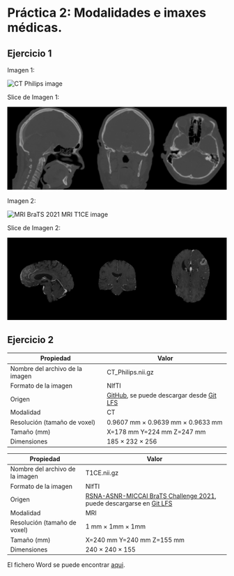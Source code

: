 # Práctica 2: Modalidades e imaxes médicas.

## Ejercicio 1

Imagen 1:

![CT Philips image](large-files/CT_Philips.nii.gz)

Slice de Imagen 1:

![Slice CT COVID image](figures/slice_CT_Philips.png)

Imagen 2:

![MRI BraTS 2021 MRI T1CE image](large-files/T1CE.nii.gz)

Slice de Imagen 2:

![MRI BraTS 2021 MRI T1CE image](figures/slice_T1CE.png)


## Ejercicio 2  

| Propiedad                       | Valor                                                                                                                                                                                                                                |
|---------------------------------|--------------------------------------------------------------------------------------------------------------------------------------------------------------------------------------------------------------------------------------|
| Nombre del archivo de la imagen | CT_Philips.nii.gz                                                                                                                                                                                                                    |
| Formato de la imagen            | NIfTI                                                                                                                                                                                                                                |
| Origen                          | [GitHub](https://github.com/neurolabusc/niivue-images/blob/87579783591ae33603452ba48f1e20cc80a860f6/CT_Philips.nii.gz), se puede descargar desde [Git LFS](https://github.com/YerePhy/neuroimagen-digital/blob/15334aa2535bd7da757ba301a474d7c9d0b2958e/practica02/large-files/CT_Philips.nii.gz) |
| Modalidad                       | CT                                                                                                                                                                                                                                   |
| Resolución (tamaño de voxel)    | 0.9607 mm × 0.9639 mm × 0.9633 mm                                                                                                                                                                                                    |
| Tamaño (mm)                     | X=178 mm Y=224 mm Z=247 mm                                                                                                                                                                                                           |
| Dimensiones                     | 185 × 232 × 256                                                                                                                                                                                                                      |

| Propiedad                       | Valor                                                                                                                                                                                                                                            |
|---------------------------------|--------------------------------------------------------------------------------------------------------------------------------------------------------------------------------------------------------------------------------------------------|
| Nombre del archivo de la imagen | T1CE.nii.gz                                                                                                                                                                                                                                      |
| Formato de la imagen            | NIfTI                                                                                                                                                                                                                                            |
| Origen                          | [RSNA-ASNR-MICCAI BraTS Challenge 2021](http://braintumorsegmentation.org), puede descargarse en [Git LFS](https://github.com/YerePhy/neuroimagen-digital/blob/15334aa2535bd7da757ba301a474d7c9d0b2958e/practica02/large-files/T1CE.nii.gz) |
| Modalidad                       | MRI                                                                                                                                                                                                                                              |
| Resolución (tamaño de voxel)    | 1 mm × 1mm × 1mm                                                                                                                                                                                                                                 |
| Tamaño (mm)                     | X=240 mm Y=240 mm Z=155 mm                                                                                                                                                                                                                       |
| Dimensiones                     | 240 × 240 × 155     

El fichero Word se puede encontrar [aqui](Practica-02.docx).
